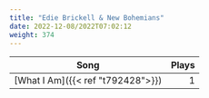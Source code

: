 ```yaml
---
title: "Edie Brickell & New Bohemians"
date: 2022-12-08/2022T07:02:12
weight: 374
---
```




 Song | Plays 
----- | -----:
[What I Am]({{< ref "t792428">}}) | 1
